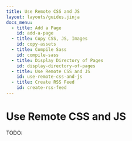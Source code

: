 ```yaml
---
title: Use Remote CSS and JS
layout: layouts/guides.jinja
docs_menu:
  - title: Add a Page
    id: add-a-page
  - title: Copy CSS, JS, Images
    id: copy-assets
  - title: Compile Sass
    id: compile-sass
  - title: Display Directory of Pages
    id: display-directory-of-pages
  - title: Use Remote CSS and JS
    id: use-remote-css-and-js
  - title: Create RSS Feed
    id: create-rss-feed
---
```

# Use Remote CSS and JS
TODO: